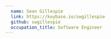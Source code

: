 ```yaml
---
  name: Sean Gillespie
  link: https://keybase.io/swgillespie
  github: swgillespie
  occupation_title: Software Engineer
---
```


